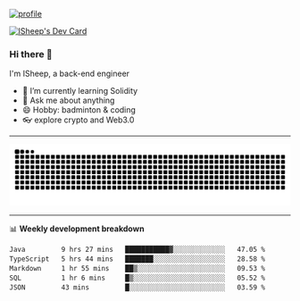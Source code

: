 [![profile](https://user-images.githubusercontent.com/54968314/208005045-e4b42f3b-833d-4242-bfcc-e764865553a2.svg)](https://www.calligrapher.ai/)

<a href="https://app.daily.dev/linziyang1106"><img src="https://api.daily.dev/devcards/v2/i4Spwx5Skx5FpTqWcwoit.png?r=kgx&type=wide" width="652" alt="ISheep's Dev Card"/></a>

### Hi there 🐏

I'm ISheep, a back-end engineer

- 🔭 I’m currently learning Solidity
- 💬 Ask me about anything
- 😄 Hobby: badminton & coding
- 👓 explore crypto and Web3.0

-------

![](https://raw.githubusercontent.com/ISheepp/ISheepp/output/github-contribution-grid-snake.svg)

-------

📊 **Weekly development breakdown**
<!--START_SECTION:waka-->

```txt
Java         9 hrs 27 mins   ███████████▓░░░░░░░░░░░░░   47.05 %
TypeScript   5 hrs 44 mins   ███████░░░░░░░░░░░░░░░░░░   28.58 %
Markdown     1 hr 55 mins    ██▒░░░░░░░░░░░░░░░░░░░░░░   09.53 %
SQL          1 hr 6 mins     █▒░░░░░░░░░░░░░░░░░░░░░░░   05.52 %
JSON         43 mins         █░░░░░░░░░░░░░░░░░░░░░░░░   03.59 %
```

<!--END_SECTION:waka-->
